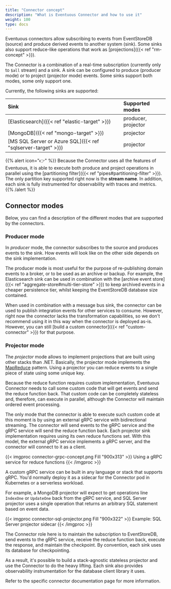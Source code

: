 ```yaml
---
title: "Connector concept"
description: "What is Eventuous Connector and how to use it"
weight: 100
type: docs
---
```


Eventuous connectors allow subscribing to events from EventStoreDB (source) and produce derived events to another system (sink). Some sinks also support reduce-like operations that work as [projections]({{< ref "rm-concept" >}}).

The Connector is a combination of a real-time subscription (currently only to `$all` stream) and a sink. A sink can be configured to produce (producer mode) or to project (projector mode) events. Some sinks support both modes, some only support one.

Currently, the following sinks are supported:

| Sink                                                         | Supported modes     |
|:-------------------------------------------------------------|:--------------------|
| [Elasticsearch]({{< ref "elastic-target" >}})                | producer, projector |
| [MongoDB]({{< ref "mongo-target" >}})                        | projector           |
| [MS SQL Server or Azure SQL]({{< ref "sqlserver-target" >}}) | projector           |

{{% alert icon="👉" %}}
Because the Connector uses all the features of Eventuous, it is able to execute both produce and project
operations in parallel using the [partitioning filter]({{< ref "pipes#partitioning-filter" >}}). The only
partition key supported right now is the **stream name**. In addition, each sink is fully instrumented for
observability with traces and metrics.
{{% /alert %}}

## Connector modes

Below, you can find a description of the different modes that are supported by the connectors.

### Producer mode

In _producer_ mode, the connector subscribes to the source and produces events to the sink. How events will
look like on the other side depends on the sink implementation.

The producer mode is most useful for the purpose of re-publishing domain events to a broker, or to be used as
an archive or backup. For example, the Elasticsearch sink can be used in combination with
the [archive event store]({{< ref "aggregate-store#multi-tier-store" >}}) to keep archived events in a cheaper
persistence tier, whilst keeping the EventStoreDB database size contained.

When used in combination with a message bus sink, the connector can be used to publish integration events for
other services to consume. However, right now the connector lacks the transformation capabilities, so we don't
recommend using it in this way when the connector is deployed as-is. However, you can
still [build a custom connector]({{< ref "custom-connector" >}}) for that purpose.

### Projector mode

The _projector_ mode allows to implement projections that are built using other stacks than .NET. Basically,
the projector mode implements the [MapReduce](https://en.wikipedia.org/wiki/MapReduce) pattern. Using a
projector you can reduce events to a single piece of state using some unique key.

Because the reduce function requires custom implementation, Eventuous Connector needs to call some custom code
that will get events and send the reduce function back. That custom code can be completely stateless and,
therefore, can execute in parallel, although the Connector will maintain ordered event processing.

The only mode that the connector is able to execute such custom code at this moment is by using an external
gRPC service with bidirectional streaming. The connector will send events to the gRPC service and the gRPC
service will send the reduce function back. Each projector sink implementation requires using its own reduce
functions set. With this model, the external gRPC service implements a gRPC server, and the connector will
connect to it as a client.

{{< imgproc connector-grpc-concept.png Fill "900x313" >}}
Using a gRPC service for reduce functions
{{< /imgproc >}}

A custom gRPC service can be built in any language or stack that supports gRPC. You'd normally deploy it as a
sidecar for the Connector pod in Kubernetes or a serverless workload.

For example, a MongoDB projector will expect to get operations line `IndexOne` or `UpdateOne` back from the
gRPC service, and SQL Server projector uses a single operation that returns an arbitrary SQL statement based
on event data.

{{< imgproc connector-sql-projector.png Fill "900x322" >}}
Example: SQL Server projector sidecar
{{< /imgproc >}}

The Connector role here is to maintain the subscription to EventStoreDB, send events to the gRPC service,
receive the reduce function back, execute the response, and maintain the checkpoint. By convention, each sink
uses its database for checkpointing.

As a result, it's possible to build a stack-agnostic stateless projector and use the Connector to do the heavy
lifting. Each sink also provides observability instrumentation for the database client library it uses.

Refer to the specific connector documentation page for more information.

